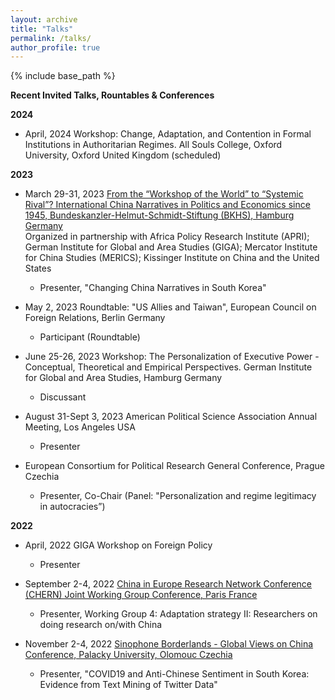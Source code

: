 ```yaml
---
layout: archive
title: "Talks"
permalink: /talks/
author_profile: true
---
```


{% include base_path %}

**Recent Invited Talks, Rountables & Conferences**

**2024**

- April, 2024 Workshop: Change, Adaptation, and Contention in Formal Institutions in Authoritarian Regimes. All Souls College, Oxford University, Oxford United Kingdom (scheduled)

**2023**

- March 29-31, 2023 [From the “Workshop of the World” to “Systemic Rival”? International China Narratives in Politics and Economics since 1945, Bundeskanzler-Helmut-Schmidt-Stiftung (BKHS), Hamburg Germany](https://www.helmut-schmidt.de/en/)      
Organized in partnership with Africa Policy Research Institute (APRI); German Institute for Global and Area Studies (GIGA); Mercator Institute for China Studies (MERICS); Kissinger Institute on China and the United States     
   * Presenter, "Changing China Narratives in South Korea"
 
- May 2, 2023 Roundtable: "US Allies and Taiwan", European Council on Foreign Relations, Berlin Germany
   * Participant (Roundtable)

- June 25-26, 2023 Workshop: The Personalization of Executive Power - Conceptual, Theoretical and Empirical Perspectives. German Institute for Global and Area Studies, Hamburg Germany
  * Discussant

- August 31-Sept 3, 2023 American Political Science Association Annual Meeting, Los Angeles USA
  * Presenter
 
- European Consortium for Political Research General Conference, Prague Czechia
   * Presenter, Co-Chair (Panel: "Personalization and regime legitimacy in autocracies”)

**2022**

- April, 2022 GIGA Workshop on Foreign Policy
   * Presenter

- September 2-4, 2022 [China in Europe Research Network Conference (CHERN) Joint Working Group Conference, Paris France](https://china-in-europe.net/chern-joint-working-group-conference-in-september-2022-at-inalco-paris/)   
   * Presenter, Working Group 4: Adaptation strategy II: Researchers on doing research on/with China

- November 2-4, 2022 [Sinophone Borderlands - Global Views on China Conference, Palacky University, Olomouc Czechia](https://sinofon.cz/surveys/)  
   * Presenter, "COVID19 and Anti-Chinese Sentiment in South Korea: Evidence from Text Mining of Twitter Data"
